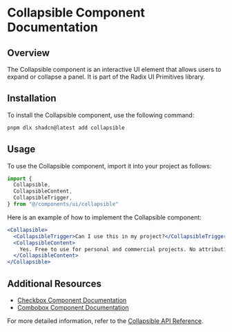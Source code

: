 # Collapsible Component Documentation

## Overview
The Collapsible component is an interactive UI element that allows users to expand or collapse a panel. It is part of the Radix UI Primitives library.

## Installation
To install the Collapsible component, use the following command:

```bash
pnpm dlx shadcn@latest add collapsible
```

## Usage
To use the Collapsible component, import it into your project as follows:

```javascript
import {
  Collapsible,
  CollapsibleContent,
  CollapsibleTrigger,
} from "@/components/ui/collapsible"
```

Here is an example of how to implement the Collapsible component:

```jsx
<Collapsible>
  <CollapsibleTrigger>Can I use this in my project?</CollapsibleTrigger>
  <CollapsibleContent>
    Yes. Free to use for personal and commercial projects. No attribution required.
  </CollapsibleContent>
</Collapsible>
```

## Additional Resources
- [Checkbox Component Documentation](/docs/components/checkbox)
- [Combobox Component Documentation](/docs/components/combobox)

For more detailed information, refer to the [Collapsible API Reference](https://www.radix-ui.com/docs/primitives/components/collapsible#api-reference).